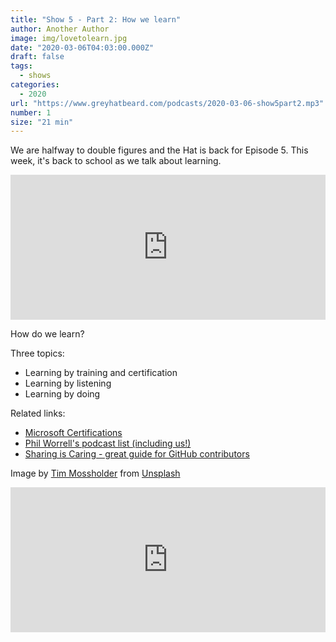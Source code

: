 ```yaml
---
title: "Show 5 - Part 2: How we learn"
author: Another Author
image: img/lovetolearn.jpg
date: "2020-03-06T04:03:00.000Z"
draft: false
tags: 
  - shows
categories:
  - 2020
url: "https://www.greyhatbeard.com/podcasts/2020-03-06-show5part2.mp3"
number: 1
size: "21 min"
---
```


We are halfway to double figures and the Hat is back for Episode 5. This week, it's back to school as we talk about learning.

<iframe src="https://open.spotify.com/episode/3xrRNLDSSmJY5GFTzo6X2V" width="100%" height="232" frameborder="0" allowtransparency="true" allow="encrypted-media"></iframe>


How do we learn?

Three topics:
- Learning by training and certification
- Learning by listening
- Learning by doing

Related links:
- [Microsoft Certifications](https://docs.microsoft.com/en-us/learn/certifications/)
- [Phil Worrell's podcast list (including us!)](https://regarding365.com/office365-podcasts-list-2836e47b6897)
- [Sharing is Caring - great guide for GitHub contributors](https://github.com/pnp/sharing-is-caring)

Image by [Tim Mossholder](https://unsplash.com/@timmossholder?utm_source=unsplash&utm_medium=referral&utm_content=creditCopyText) from [Unsplash](https://unsplash.com)


<iframe src="https://open.spotify.com/episode/3xrRNLDSSmJY5GFTzo6X2V" width="100%" height="232" frameborder="0" allowtransparency="true" allow="encrypted-media"></iframe>
